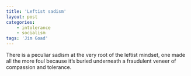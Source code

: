 ```yaml
---
title: 'Leftist sadism'
layout: post
categories:
    - intolerance
    - socialism
tags: 'Jim Goad'
---
```


There is a peculiar sadism at the very root of the leftist mindset, one made all the more foul because it’s buried underneath a fraudulent veneer of compassion and tolerance.